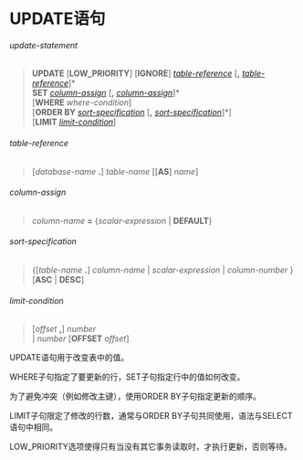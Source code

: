 # UPDATE语句

###### update-statement
> **UPDATE** [**LOW_PRIORITY**] [**IGNORE**] *[table-reference](#table-reference)* [**,** *[table-reference](#table-reference)*]\*  
**SET** *[column-assign](#column-assign)* [**,** *[column-assign](#column-assign)*]\*  
[**WHERE** *where-condition*]  
[**ORDER BY** *[sort-specification](#sort-specification)* [**,** *[sort-specification](#sort-specification)*]\*]  
[**LIMIT** *[limit-condition](#limit-condition)*]  

###### table-reference
> [*database-name* **.**] *table-name* [[**AS**] *name*]

###### column-assign
> *column-name* **=** {*scalar-expression* | **DEFAULT**}

###### sort-specification
> {[*table-name* **.**] *column-name* | *scalar-expression* | *column-number* }   
[**ASC** | **DESC**]

###### limit-condition
> [*offset* **,**] *number*  
| *number* [**OFFSET** *offset*]

UPDATE语句用于改变表中的值。

WHERE子句指定了要更新的行，SET子句指定行中的值如何改变。

为了避免冲突（例如修改主键），使用ORDER BY子句指定更新的顺序。

LIMIT子句限定了修改的行数，通常与ORDER BY子句共同使用，语法与SELECT语句中相同。

LOW_PRIORITY选项使得只有当没有其它事务读取时，才执行更新，否则等待。